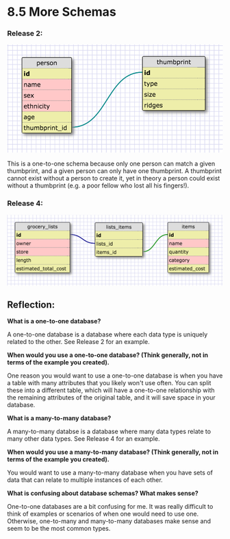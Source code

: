 # 8.5 More Schemas

### Release 2:

![One-to-one Schema](imgs/one-to-one.png)

This is a one-to-one schema because only one person can match a given thumbprint, and a given person can only have one thumbprint. A thumbprint cannot exist without a person to create it, yet in theory a person could exist without a thumbprint (e.g. a poor fellow who lost all his fingers!).

### Release 4:

![Many-to-many Schema](imgs/many-to-many.png)

## Reflection:

**What is a one-to-one database?**  

A one-to-one database is a database where each data type is uniquely related to the other. See Release 2 for an example.  

**When would you use a one-to-one database? (Think generally, not in terms of the example you created).**  

One reason you would want to use a one-to-one database is when you have a table with many attributes that you likely won't use often. You can split these into a different table, which will have a one-to-one relationship with the remaining attributes of the original table, and it will save space in your database.  

**What is a many-to-many database?**  

A many-to-many databse is a database where many data types relate to many other data types. See Release 4 for an example.  

**When would you use a many-to-many database? (Think generally, not in terms of the example you created).**  

You would want to use a many-to-many database when you have sets of data that can relate to multiple instances of each other.  

**What is confusing about database schemas? What makes sense?**  

One-to-one databases are a bit confusing for me. It was really difficult to think of examples or scenarios of when one would need to use one. Otherwise, one-to-many and many-to-many databases make sense and seem to be the most common types.